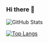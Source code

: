 ### Hi there 👋

<!--
**kavicastelo/kavicastelo** is a ✨ _special_ ✨ repository because its `README.md` (this file) appears on your GitHub profile.

Here are some ideas to get you started:

- 🔭 I’m currently working on ...
- 🌱 I’m currently learning ...
- 👯 I’m looking to collaborate on ...
- 🤔 I’m looking for help with ...
- 💬 Ask me about ...
- 📫 How to reach me: ...
- 😄 Pronouns: ...
- ⚡ Fun fact: ...
-->

![GitHub Stats](https://github-readme-stats.vercel.app/api?username=kavicastelo&theme=radical)

[![Top Langs](https://github-readme-stats.vercel.app/api/top-langs/?username=kavicastelo&layout=compact)](https://github.com/anuraghazra/github-readme-stats)
